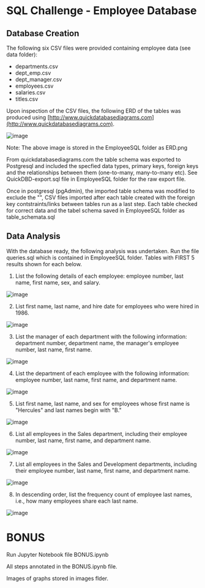 # SQL Challenge - Employee Database

## Database Creation

The following six CSV files were provided containing employee data (see data folder):
 * departments.csv
 * dept_emp.csv
 * dept_manager.csv
 * employees.csv
 * salaries.csv
 * titles.csv

Upon inspection of the CSV files, the following ERD of the tables was produced using [http://www.quickdatabasediagrams.com](http://www.quickdatabasediagrams.com).

![image](https://user-images.githubusercontent.com/86386401/135713136-8e3e4d96-32b2-400c-a27d-0f3cbc115e06.png)

Note: The above image is stored in the EmployeeSQL folder as ERD.png

From quickdatabasediagrams.com the table schema was exported to Postgresql and included the specfied data types, primary keys, foreign keys and the relationships between them (one-to-many, many-to-many etc). See QuickDBD-export.sql file in EmployeeSQL folder for the raw export file.

Once in postgresql (pgAdmin), the imported table schema was modified to exclude the "", CSV files imported after each table created with the foreign key contstraints/links between tables run as a last step. Each table checked for correct data and the tabel schema saved in EmployeeSQL folder as table_schemata.sql

## Data Analysis

With the database ready, the following analysis was undertaken. Run the file queries.sql which is contained in EmployeeSQL folder. Tables with FIRST 5 results shown for each below.

1. List the following details of each employee: employee number, last name, first name, sex, and salary.

![image](https://user-images.githubusercontent.com/86386401/135713507-8909fc19-d929-4949-a88b-10d447fca642.png)

2. List first name, last name, and hire date for employees who were hired in 1986.

![image](https://user-images.githubusercontent.com/86386401/135713527-531c72fc-eff9-45ed-a048-a1144989725e.png)

3. List the manager of each department with the following information: department number, department name, the manager's employee number, last name, first name.

![image](https://user-images.githubusercontent.com/86386401/135713537-bec254b7-20a6-473f-850c-e4eeee739df3.png)

4. List the department of each employee with the following information: employee number, last name, first name, and department name.

![image](https://user-images.githubusercontent.com/86386401/135713555-0f147e4c-7b8f-4f00-af92-fc7ec21d04cd.png)

5. List first name, last name, and sex for employees whose first name is "Hercules" and last names begin with "B."

![image](https://user-images.githubusercontent.com/86386401/135713561-ce25ad1b-ff6c-4392-a8df-a0d99d5291c2.png)

6. List all employees in the Sales department, including their employee number, last name, first name, and department name.

![image](https://user-images.githubusercontent.com/86386401/135713586-9f7a8180-77de-4b4f-8bd5-623bf44f1df1.png)

7. List all employees in the Sales and Development departments, including their employee number, last name, first name, and department name.

![image](https://user-images.githubusercontent.com/86386401/135713598-cd1986f6-327f-4249-8e41-5f07bef6b81f.png)

8. In descending order, list the frequency count of employee last names, i.e., how many employees share each last name.

![image](https://user-images.githubusercontent.com/86386401/135713611-304a9cae-6edd-4fdf-9762-e72976ed875d.png)

# BONUS

Run Jupyter Notebook file BONUS.ipynb

All steps annotated in the BONUS.ipynb file.

Images of graphs stored in images flder.

